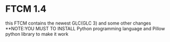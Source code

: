 # FTCM 1.4
this FTCM contains the newest GLC(GLC 3) and some other changes
**NOTE:YOU MUST TO INSTALL Python programming language and Pillow python library
to make it work
